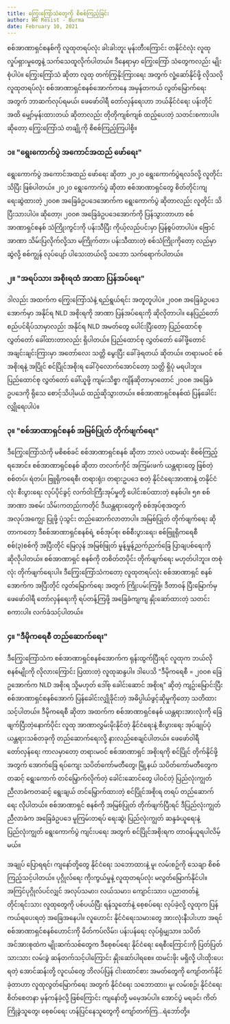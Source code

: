```yaml
---
title: ကြွေးကြော်သံတွေကို စိစစ်ကြည့်ခြင်း
author: We Resist - Burma
date: February 10, 2021
---
```


စစ်အာဏာရှင်စနစ်ကို လူထုတရပ်လုံး ခါးခါးတူး မုန်းတီးကြောင်း တနိုင်ငံလုံး လူထု လှုပ်ရှားမှုတွေနဲ့ သက်သေထူလိုက်ပါတယ်။ ဒီနေရာမှာ ကြွေးကြော် သံတွေကလည်း မျိုးစုံပါပဲ။ ကြွေးကြော်သံ ဆိုတာ လူထု တက်ကြွနိုးကြားရေး အတွက် လှုံ့ဆော်နိုင်ဖို့ လိုသလို လူထုတရပ်လုံး စစ်အာဏာရှင်စနစ်အောက်ကနေ အမှန်တကယ် လွတ်မြောက်ရေး အတွက် ဘာဆက်လုပ်ရမယ်၊ ဖေဖော်ဝါရီ တော်လှန်ရေးဟာ ဘယ်နိုင်ငံရေး ပန်းတိုင်အထိ မျှော်မှန်းထားတယ် ဆိုတာလည်း တိုတိုကျစ်ကျစ် ထည့်ပေးတဲ့ သတင်းစကားပါ။ ဆိုတော့ ကြွေးကြော်သံ တချို့ကို စိစစ်ကြည့်ကြပါစို့။

### ၁။ "ရွေးကောက်ပွဲ အကောင်အထည် ဖော်ရေး"

ရွေးကောက်ပွဲ အကောင်အထည် ဖော်ရေး ဆိုတာ ၂၀၂၀ ရွေးကောက်ပွဲရလဒ်လို့ လူတိုင်း သိပြီး ဖြစ်ပါတယ်။ ၂၀၂၀ ရွေးကောက်ပွဲ ဆိုတာ စစ်အာဏာရှင်တွေ စိတ်တိုင်းကျ ရေးဆွဲထားတဲ့ ၂၀၀၈ အခြေခံဥပဒေအောက်က ရွေးကောက်ပွဲ ဆိုတာလည်း လူတိုင်း သိပြီးသားပါပဲ။ ဆိုတော့၊ ၂၀၀၈ အခြေခံဥပဒေအောက်ကို ပြန်သွားတာဟာ စစ်အာဏာရှင်စနစ် သံကြိုးကွင်းကို ပန်းသီပြီး ကိုယ့်လည်ပင်းမှာ ပြန်စွပ်တာပါပဲ။ ဗြောင်အာဏာ သိမ်းပြလိုက်လို့သာ မကြိုက်တာ၊ ပန်းသီထားတဲ့ စစ်သံကြိုးကိုတော့ လည်မှာ ဆွဲလို့ စစ်ကျွန် လုပ်ပျော် ပါသေးတယ်လို့ သဘော သက်ရောက်ပါတယ်။

### ၂။ "အရပ်သား အစိုးရထံ အာဏာ ပြန်အပ်ရေး"

ဒါလည်း အထက်က ကြွေးကြော်သံနဲ့ ရည်ရွယ်ရင်း အတူတူပါပဲ။ ၂၀၀၈ အခြေခံဥပဒေအောက်မှာ အနိုင်ရ NLD အစိုးရကို အာဏာ ပြန်အပ်ရေးကို ဆိုလိုတာပါ။ နေပြည်တော် စည်ပင်ရိပ်သာမှာလည်း အနိုင်ရ NLD အမတ်တွေ ပေါင်းပြီးတော့ ပြည်ထောင်စု လွှတ်တော် ခေါ်ထားတာလည်း ရှိပါတယ်။ ပြည်ထောင်စု လွှတ်တော် ခေါ်ဖို့တောင် အချင်းချင်းကြားမှာ အတော်လေး သတ္တိ မွေးပြီး ခေါ်ခဲ့ရတယ် ဆိုတယ်။ တရားမဝင် စစ်အစိုးရနဲ့ အပြိုင် စင်ပြိုင်အစိုးရ ခေါ်ဝံ့လောက်အောင်တော့ သတ္တိ ရှိပုံ မရပါဘူး။ ပြည်ထောင်စု လွှတ်တော် ခေါ်ယူဖို့ ကျမ်းသိစ္စာ ကျိန်ဆိုတာမှာတောင် ၂၀၀၈ အခြေခံဥပဒေကို ရိုသေ စောင့်သိပါ့မယ် ထည့်ဆိုသွားတယ်။ စစ်အာဏာရှင်စနစ်ထဲ ပြန်ခေါင်းလျှိုရေးပါပဲ။

### ၃။ "စစ်အာဏာရှင်စနစ် အမြစ်ပြုတ် တိုက်ဖျက်ရေး"

ဒီကြွေးကြော်သံကို မစိစစ်ခင် စစ်အာဏာရှင်စနစ် ဆိုတာ ဘာလဲ ပထမဆုံး စိစစ်ကြည့်ရအောင်။ စစ်အာဏာရှင်စနစ် ဆိုတာ တလက်ကိုင် အကြမ်းဖက် ယန္တရားတွေ ဖြစ်တဲ့ စစ်တပ်၊ ရဲတပ်၊ ဗြူရိုကရေစီ၊ တရားရုံး၊ တရားဥပဒေ စတဲ့ နိုင်ငံရေးအာဏာနဲ့ တနိုင်ငံလုံး စီးပွားရေး လုပ်ပိုင်ခွင့် လက်ဝါးကြီးအုပ်မှုတို့ ပေါင်းစပ်ထားတဲ့ စနစ်ပါ။ ၅၈ စစ်အာဏာ အစမ်း သိမ်းကတည်းကတိုင် ဒီယန္တရားတွေကို စစ်အုပ်စုအတွက် အလုပ်အကျွေး ပြုဖို့ ပုံသွင်း တည်ဆောက်လာတာပါ။ အမြစ်ပြုတ် တိုက်ဖျက်ရေး ဆိုတာကတော့ ဒီစစ်အာဏာရှင်စနစ်ရဲ့ စစ်အုပ်စု၊ စစ်စီးပွားရေး၊ စစ်ဗြူရိုကရေစီ စစ်(၃)စစ်ကို အပြီးတိုင် မြေလှန် အမြစ်ဖြုတ် မှုန့်မှုန့်ညက်ညက်ခြေ ပြာချပစ်ရေးကို ဆိုလိုပါတယ်။ စစ်အာဏာရှင် စနစ်ကို တစိတ်တပိုင်း တိုက်ဖျက်ရေး မဟုတ်ပါဘူး။ တစုံလုံး တိုက်ဖျက်ရေးပါ။ ဒီကြွေးကြော်သံကတော့ လူထုတရပ်လုံး စစ်အာဏာရှင် စနစ်အောက်က အပြီးတိုင် လွတ်မြောက်ရေး အတွက် ကြိုးပမ်းကြဖို့၊ ဒီတာဝန် ပြီးမြောက်မှ ဖေဖော်ဝါရီ တော်လှန်ရေးကို ရပ်တန့်ကြဖို့ အခြေခံကျကျ နှိုးဆော်ထားတဲ့ သတင်း စကားပါ။ လက်ခံသင့်ပါတယ်။

### ၄။ "ဒီမိုကရေစီ တည်ဆောက်ရေး"

ဒီကြွေးကြော်သံက စစ်အာဏာရှင်စနစ်အောက်က ရုန်းထွက်ပြီးရင် လူထုက ဘယ်လိုစနစ်မျိုးကို လိုလားကြောင်း ပြထားတဲ့ လူထုဆန္ဒပါ။ ဒါပေသိ "ဒီမိုကရေစီ = ၂၀၀၈ ခြေဥအောက်က NLD အစိုးရ သို့မဟုတ် ဒေါ်စု ခေါင်းဆောင် အစိုးရ" ဆိုတဲ့ ကျဥ်းမြောင်းပြီး စစ်အာဏာရှင်စနစ်အောက် ပြန်ခေါင်းလျှိုခိုင်းတဲ့ အဓိပ္ပါယ်ဖွင့်ဆိုမှုကိုတော့ သတိထားသင့်ပါတယ်။ ဒီမိုကရေစီ ဆိုတာ အထက်က စစ်အာဏာရှင်စနစ် ယန္တရားအားလုံးကို ခြေဖျက်ပြီးတဲ့နောက်ပိုင်း လူထု အာဏာလွှမ်းမိုးနိုင်တဲ့ နိုင်ငံရေးနဲ့ စီးပွားရေး အုပ်ချုပ်ပုံ ယန္တရားသစ်တခုကို တည်ဆောက်ရေးလို့ နားလည်စေချင်ပါတယ်။ ဖေဖော်ဝါရီ တော်လှန်ရေး ကာလမှာတော့ တရားမဝင် စစ်အာဏာရှင် အစိုးရကို စင်ပြိုင် တိုက်နိုင်ဖို့ အတွက် အောက်ခြေ ရပ်ကျေး သပိတ်ကော်မတီတွေ၊ မြို့နယ် သပိတ်ကော်မတီတွေက တဆင့် ရွေးကောက် တင်မြှောက်လိုက်တဲ့ ခေါင်းဆောင်တွေ ပါဝင်တဲ့ ပြည်လုံးကျွတ်ညီလာခံကတဆင့် ရွေးချယ် တင်မြှောက်ထားတဲ့ စင်ပြိုင်အစိုးရ တရပ် တည်ဆောက်ရေး လိုပါတယ်။ စစ်အာဏာရှင် စနစ်ကို အမြစ်ပြုတ် တိုက်ဖျက်ပြီးရင် ဒီပြည်လုံးကျွတ် ညီလာခံက အခြေခံဥပဒေ မူကြမ်းတရပ် ရေးဆွဲ၊ ပြည်လုံးကျွတ် ဆန္ဒခံယူရေးနဲ့ ပြည်လုံးကျွတ် ရွေးကောက်ပွဲ ကျင်းပရေး အတွက် စင်ပြိုင်အစိုးရက တာဝန်ယူရပါလိမ့်မယ်။

အချုပ် ပြောရရင်၊ ကျနော်တို့တွေ နိုင်ငံရေး သဘောထားနဲ့ မူ၊ လမ်းစဥ်ကို သေချာ စိစစ်ကြည့်သင့်ပါတယ်။ ပုဂ္ဂိုလ်ရေး ကိုးကွယ်မှုနဲ့ လူထုတရပ်လုံး မလွတ်မြောက်နိုင်ပါ။ အကြင်ပုဂ္ဂိုလ်ပင်လျှင် အလုပ်သမား၊ လယ်သမား၊ ကျောင်းသား၊ ပညာတတ်နဲ့ တိုင်းရင်းသား လူထုတွေကို ပစ်ပယ်ပြီး ရန်သူတော်နဲ့ စေ့စပ်ရေး လုပ်ခဲ့လို့ လူထုက ပြန်ကယ်ရပေးရတဲ့ အခြေအနေပါ။ လူဟောင်း နိုင်ငံရေးသမားတွေ အားလုံးနီးပါးဟာ အရင် စစ်အာဏာရှင်စနစ်ဟောင်းကို မိတ်ကပ်လိမ်း၊ ပန်းပန်ရေး လုပ်ရုံမျှသာ။ သပိတ်အင်အားစုထဲက မျိုးဆက်သစ်တွေက ဒီစေ့စပ်ရေး နိုင်ငံရေး ရေစီးကြောင်းကို ပြတ်ပြတ်သားသား လမ်းခွဲ ဆန်တက်သင့်ပါကြောင်း နှိုးဆော်ပါရစေ။ ထမင်းဖိုး မရှိလို့ ပါးထိုးပေးရတဲ့ အောင်ဆန်းတို့ လူငယ်တွေ ဘိလပ်ပြန် ငါးထောင်စား အမတ်တွေကို ကျော်တက်နိုင်ခဲ့တာဟာ လူထုလွတ်မြောက်ရေး အတွက် နိုင်ငံရေး သဘောထား၊ မူ၊ လမ်းစဥ်၊ နိုင်ငံရေး စိတ်စေတနာ မှန်ကန်ခဲ့လို့ ဖြစ်ကြောင်း ကျနော်တို့ မမေ့အပ်ပါ။ အောင်ပွဲ မရခင်၊ ကိတ် ကြိုခွဲသူတွေ၊ ​စေ့စပ်ရေး ဟန်ပြင်နေသူတွေကို ကျော်တက်ကြ...ရဲဘော်တို့။
